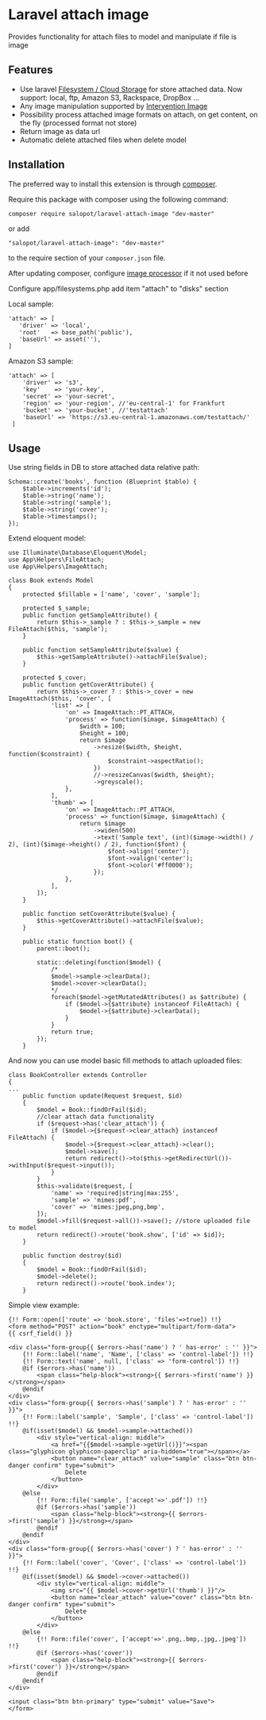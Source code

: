 Laravel attach image
===========================
Provides functionality for attach files to model and manipulate if file is image

## Features

- Use laravel [Filesystem / Cloud Storage](https://laravel.com/docs/filesystem) for store attached data. Now support: local, ftp, Amazon S3, Rackspace, DropBox ...
- Any image manipulation supported by [Intervention Image](http://image.intervention.io/getting_started/installation)
- Possibility process attached image formats on attach, on get content, on the fly (processed format not store)
- Return image as data url
- Automatic delete attached files when delete model

Installation
------------

The preferred way to install this extension is through [composer](http://getcomposer.org/download/).

Require this package with composer using the following command:

```
composer require salopot/laravel-attach-image "dev-master"
```

or add

```
"salopot/laravel-attach-image": "dev-master"
```

to the require section of your `composer.json` file.

After updating composer, configure [image processor](http://image.intervention.io/getting_started/installation#laravel) if it not used before

Configure app/filesystems.php add item "attach" to "disks" section

Local sample:
 ```
 'attach' => [
    'driver' => 'local',
    'root'   => base_path('public'),
    'baseUrl' => asset(''),
 ]
 ```
 Amazon S3 sample:
 ```
 'attach' => [
     'driver' => 's3',
     'key'    => 'your-key',
     'secret' => 'your-secret',
     'region' => 'your-region', //'eu-central-1' for Frankfurt
     'bucket' => 'your-bucket', //'testattach'
     'baseUrl' => 'https://s3.eu-central-1.amazonaws.com/testattach/'
  ]
 ```


Usage
-----

Use string fields in DB to store attached data relative path:
```
Schema::create('books', function (Blueprint $table) {
    $table->increments('id');
    $table->string('name');
    $table->string('sample');
    $table->string('cover');
    $table->timestamps();
});
```

Extend eloquent model:

```
use Illuminate\Database\Eloquent\Model;
use App\Helpers\FileAttach;
use App\Helpers\ImageAttach;

class Book extends Model
{
    protected $fillable = ['name', 'cover', 'sample'];

    protected $_sample;
    public function getSampleAttribute() {
        return $this->_sample ? : $this->_sample = new FileAttach($this, 'sample');
    }

    public function setSampleAttribute($value) {
        $this->getSampleAttribute()->attachFile($value);
    }

    protected $_cover;
    public function getCoverAttribute() {
        return $this->_cover ? : $this->_cover = new ImageAttach($this, 'cover', [
            'list' => [
                'on' => ImageAttach::PT_ATTACH,
                'process' => function($image, $imageAttach) {
                    $width = 100;
                    $height = 100;
                    return $image
                        ->resize($width, $height, function($constraint) {
                            $constraint->aspectRatio();
                        })
                        //->resizeCanvas($width, $height);
                        ->greyscale();
                },
            ],
            'thumb' => [
                'on' => ImageAttach::PT_ATTACH,
                'process' => function($image, $imageAttach) {
                    return $image
                        ->widen(500)
                        ->text('Sample text', (int)($image->width() / 2), (int)($image->height() / 2), function($font) {
                            $font->align('center');
                            $font->valign('center');
                            $font->color('#ff0000');
                        });
                },
            ],
        ]);
    }

    public function setCoverAttribute($value) {
        $this->getCoverAttribute()->attachFile($value);
    }

    public static function boot() {
        parent::boot();

        static::deleting(function($model) {
            /*
            $model->sample->clearData();
            $model->cover->clearData();
            */
            foreach($model->getMutatedAttributes() as $attribute) {
                if ($model->{$attribute} instanceof FileAttach) {
                    $model->{$attribute}->clearData();
                }
            }
            return true;
        });
    }
```

And now you can use model basic fill methods to attach uploaded files:
```
class BookController extends Controller
{
...
    public function update(Request $request, $id)
    {
        $model = Book::findOrFail($id);
        //clear attach data functionality
        if ($request->has('clear_attach')) {
            if ($model->{$request->clear_attach} instanceof FileAttach) {
                $model->{$request->clear_attach}->clear();
                $model->save();
                return redirect()->to($this->getRedirectUrl())->withInput($request->input());
            }
        }
        $this->validate($request, [
            'name' => 'required|string|max:255',
            'sample' => 'mimes:pdf',
            'cover' => 'mimes:jpeg,png,bmp',
        ]);
        $model->fill($request->all())->save(); //store uploaded file to model
        return redirect()->route('book.show', ['id' => $id]);
    }

    public function destroy($id)
    {
        $model = Book::findOrFail($id);
        $model->delete();
        return redirect()->route('book.index');
    }
```

Simple view example:
```
{!! Form::open(['route' => 'book.store', 'files'=>true]) !!}
<form method="POST" action="book" enctype="multipart/form-data">
{{ csrf_field() }}

<div class="form-group{{ $errors->has('name') ? ' has-error' : '' }}">
    {!! Form::label('name', 'Name', ['class' => 'control-label']) !!}
    {!! Form::text('name', null, ['class' => 'form-control']) !!}
    @if ($errors->has('name'))
        <span class="help-block"><strong>{{ $errors->first('name') }}</strong></span>
    @endif
</div>
<div class="form-group{{ $errors->has('sample') ? ' has-error' : '' }}">
    {!! Form::label('sample', 'Sample', ['class' => 'control-label']) !!}
    @if(isset($model) && $model->sample->attached())
        <div style="vertical-align: middle">
            <a href="{{$model->sample->getUrl()}}"><span class="glyphicon glyphicon-paperclip" aria-hidden="true"></span></a>
            <button name="clear_attach" value="sample" class="btn btn-danger confirm" type="submit">
                Delete
            </button>
        </div>
    @else
        {!! Form::file('sample', ['accept'=>'.pdf']) !!}
        @if ($errors->has('sample'))
            <span class="help-block"><strong>{{ $errors->first('sample') }}</strong></span>
        @endif
    @endif
</div>
<div class="form-group{{ $errors->has('cover') ? ' has-error' : '' }}">
    {!! Form::label('cover', 'Cover', ['class' => 'control-label']) !!}
    @if(isset($model) && $model->cover->attached())
        <div style="vertical-align: middle">
            <img src="{{ $model->cover->getUrl('thumb') }}"/>
            <button name="clear_attach" value="cover" class="btn btn-danger confirm" type="submit">
                Delete
            </button>
        </div>
    @else
        {!! Form::file('cover', ['accept'=>'.png,.bmp,.jpg,.jpeg']) !!}
        @if ($errors->has('cover'))
            <span class="help-block"><strong>{{ $errors->first('cover') }}</strong></span>
        @endif
    @endif
</div>

<input class="btn btn-primary" type="submit" value="Save">
</form>
```